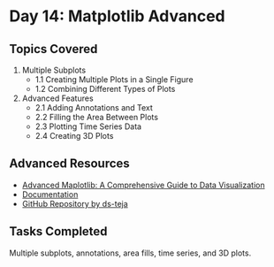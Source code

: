 
# Day 14: Matplotlib Advanced

## Topics Covered
1. Multiple Subplots
   - 1.1 Creating Multiple Plots in a Single Figure
   - 1.2 Combining Different Types of Plots
2. Advanced Features
   - 2.1 Adding Annotations and Text
   - 2.2 Filling the Area Between Plots
   - 2.3 Plotting Time Series Data
   - 2.4 Creating 3D Plots


## Advanced Resources
- [Advanced Maplotlib: A Comprehensive Guide to Data Visualization](https://medium.com/datadriveninvestor/advanced-maplotlib-a-comprehensive-guide-to-data-visualization-a2263c863492)
- [Documentation](https://matplotlib.org/stable/index.html)
- [GitHub Repository by ds-teja](https://github.com/ds-teja/100_Days_MLDL)

## Tasks Completed
Multiple subplots, annotations, area fills, time series, and 3D plots.
